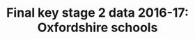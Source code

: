 ---
schema: default
title: 'Final key stage 2 data 2016-17: Oxfordshire schools'
organization: Department for Education
notes: ''
resources:
  - name: 'Final key stage 2 data 2016-17: Oxfordshire schools'
    url: >-
      https://oxopendata.github.io/final-key-stage-2-data-2016-17-oxfordshire-schools/
    format: csv
license: 'https://www.nationalarchives.gov.uk/doc/open-government-licence/version/3/'
category:
  - Education
maintainer: Department for Education
maintainer_email: ''
---